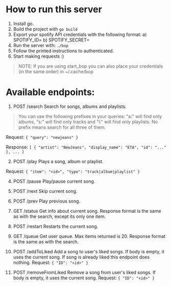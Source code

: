 # How to run this server

1. Install go.
2. Build the project with `go build`
3. Export your spotify API credentials with the following format:
    a) SPOTIFY_ID=<your client ID>
    b) SPOTIFY_SECRET=<you spotify secret>
4. Run the server with: `./bop`
5. Follow the printed instructions to authenticated.
6. Start making requests :)

> NOTE: If you are using start_bop you can also place your credentials (in the same order) in ~/.cache/bop

# Available endpoints:

1. POST /search
Search for songs, albums and playlists.
> You can use the following prefixes in your queries:
> "a:" will find only albums, "s:" will find only tracks and "l:" will find only playlists.
> No prefix means search for all three of them.

Request:
`
{
    "query": "newjeans"
}
`

Response:
`
[
    {
        "artist": "NewJeans",
        "display_name": "ETA",
        "id": "..."
    },
    ...
]
`

2. POST /play
Plays a song, album or playlist.

Request:
`
{
    "item": "<id>",
    "type": "track|album|playlist"
}
`

4. POST /pause
Play/pause current song.

5. POST /next
Skip current song.

4. POST /prev
Play previous song.

5. GET /status
Get info about current song.
Response format is the same as with the search, except its only one item.

6. POST /restart
Restarts the current song.

7. GET /queue
Get user queue. Max items returned is 20.
Response format is the same as with the search.

8. POST /addToLiked
Add a song to user's liked songs.
If body is empty, it uses the current song.
If song is already liked this endpoint does nothing.
Request:
`
{
    "ID": "<id>"
}
`

8. POST /removeFromLiked
Remove a song from user's liked songs.
If body is empty, it uses the current song.
Request:
`
{
    "ID": "<id>"
}
`
